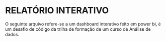 
# RELATÓRIO INTERATIVO

O seguinte arquivo refere-se a um dashboard interativo feito em power bi, é um desafio de código da trilha de formação de um curso de Análise de dados.

